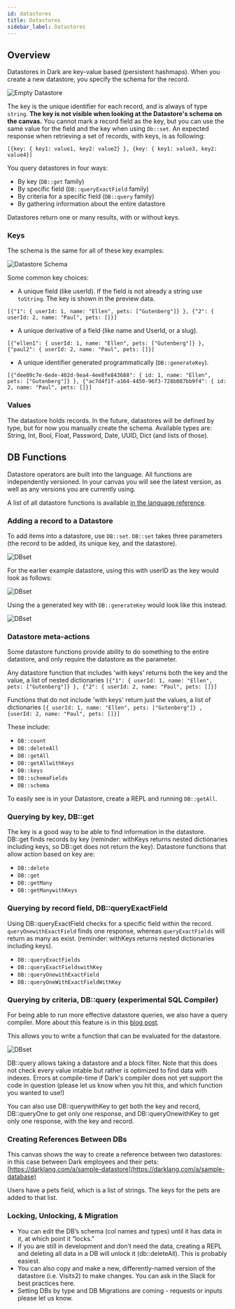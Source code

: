 ```yaml
---
id: datastores
title: Datastores
sidebar_label: Datastores
---
```


## Overview

Datastores in Dark are key-value based (persistent hashmaps). When you create a new datastore, you specify the schema for the record.

![Empty Datastore](assets/datastores/empty.png)

The key is the unique identifier for each record, and is always of type `string`. **The key is not visible when looking at the Datastore's schema on the canvas.** You cannot mark a record field as the key, but you can use the same value for the field and the key when using `Db::set`. An expected response when retrieving a set of records, with keys, is as following:

`[{key: { key1: value1, key2: value2} }, {key: { key1: value3, key2: value4}]`

You query datastores in four ways:

- By key (`DB::get` family)
- By specific field (`DB::queryExactField` family)
- By criteria for a specific field (`DB::query` family)
- By gathering information about the entire datastore

Datastores return one or many results, with or without keys.

### Keys

The schema is the same for all of these key examples:

![Datastore Schema](assets/datastores/schema.png)

Some common key choices:

- A unique field (like userId). If the field is not already a string use `toString`. The key is shown in the preview data.

`[{"1": { userId: 1, name: "Ellen", pets: ["Gutenberg"]} }, {"2": { userId: 2, name: "Paul", pets: []}]`

- A unique derivative of a field (like name and UserId, or a slug).

`[{"ellen1": { userId: 1, name: "Ellen", pets: ["Gutenberg"]} }, {"paul2": { userId: 2, name: "Paul", pets: []}]`

- A unique identifier generated programmatically (`DB::generateKey`).

`[{"dee09c7e-6ede-402d-9ea4-4ee8fe843688": { id: 1, name: "Ellen", pets: ["Gutenberg"]} }, {"ac7d4f1f-a164-4450-96f3-728b087bb9f4": { id: 2, name: "Paul", pets: []}]`

### Values

The datastore holds records. In the future, datastores will be defined by type, but for now you manually create the schema. Available types are: String, Int, Bool, Float, Password, Date, UUID, Dict (and lists of those).

## DB Functions

Datastore operators are built into the language. All functions are independently versioned. In your canvas you will see the latest version, as well as any versions you are currently using.

A list of all datastore functions is available [in the language reference](https://ops-documentation.builtwithdark.com/?pretty=1).

### Adding a record to a Datastore

To add items into a datastore, use `DB::set`. `DB::set` takes three parameters (the record to be added, its unique key, and the datastore).

![DBset](assets/datastores/dbset_empty.png)

For the earlier example datastore, using this with userID as the key would look as follows:

![DBset](assets/datastores/dbset.png)

Using the a generated key with `DB::generateKey` would look like this instead:

![DBset](assets/datastores/dbset_genkey.png)

### Datastore meta-actions

Some datastore functions provide ability to do something to the entire datastore, and only require the datastore as the parameter.

Any datastore function that includes 'with keys' returns both the key and the value, a list of nested dictionaries `[{"1": { userId: 1, name: "Ellen", pets: ["Gutenberg"]} }, {"2": { userId: 2, name: "Paul", pets: []}]`

Functions that do not include 'with keys' return just the values, a list of dictionaries `[{ userId: 1, name: "Ellen", pets: ["Gutenberg"]} , {userId: 2, name: "Paul", pets: []}]`

These include:

- `DB::count`
- `DB::deleteAll`
- `DB::getAll`
- `DB::getAllwithKeys`
- `DB::keys`
- `DB::schemaFields`
- `DB::schema`

To easily see is in your Datastore, create a REPL and running `DB::getAll`.

### Querying by key, DB::get

The key is a good way to be able to find information in the datastore. DB::get finds records by key (reminder: withKeys returns nested dictionaries including keys, so DB::get does not return the key). Datastore functions that allow action based on key are:

- `DB::delete`
- `DB::get`
- `DB::getMany`
- `DB::getManywithKeys`

### Querying by record field, DB::queryExactField

Using DB::queryExactField checks for a specific field within the record. `queryOnewithExactField` finds one response, whereas `queryExactFields` will return as many as exist. (reminder: withKeys returns nested dictionaries including keys).

- `DB::queryExactFields`
- `DB::queryExactFieldswithKey`
- `DB::queryOnewithExactField`
- `DB::queryOneWithExactFieldWithKey`

### Querying by criteria, DB::query (experimental SQL Compiler)

For being able to run more effective datastore queries, we also have a query compiler. More about this feature is in this [blog post](https://medium.com/darklang/compiling-dark-to-sql-bb8918d1acdd).

This allows you to write a function that can be evaluated for the datastore.

![DBset](assets/datastores/dbquery.png)

DB::query allows taking a datastore and a block filter. Note that this does not check every value intable but rather is optimized to find data with indexes. Errors at compile-time if Dark's compiler does not yet support the code in question (please let us know when you hit this, and which function you wanted to use!)

You can also use DB::querywithKey to get both the key and record, DB::queryOne to get only one response, and DB::queryOnewithKey to get only one response, with the key and record.

### Creating References Between DBs

This canvas shows the way to create a reference between two datastores: in this case between Dark employees and their pets: [https://darklang.com/a/sample-datastore](https://darklang.com/a/sample-database)

Users have a pets field, which is a list of strings. The keys for the pets are added to that list.

### Locking, Unlocking, & Migration

- You can edit the DB’s schema (col names and types) until it has data in it, at which point it “locks.”
- If you are still in development and don’t need the data, creating a REPL and deleting all data in a DB will unlock it (db::deleteAll). This is probably easiest.
- You can also copy and make a new, differently-named version of the datastore (i.e. Visits2) to make changes. You can ask in the Slack for best practices here.
- Setting DBs by type and DB Migrations are coming - requests or inputs please let us know.
